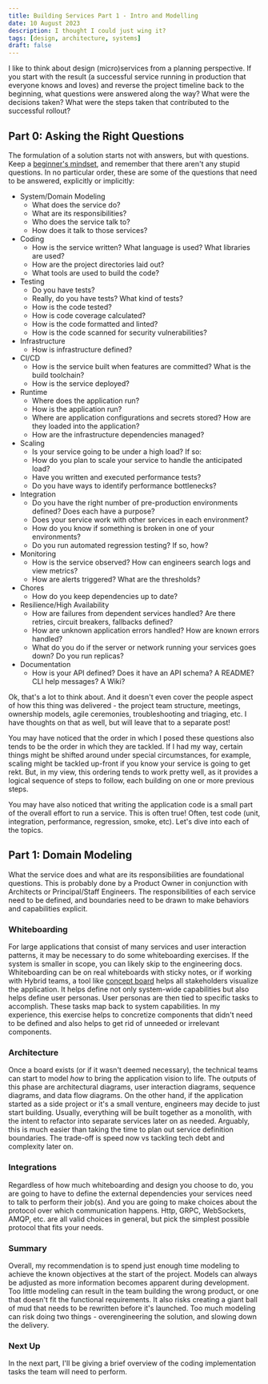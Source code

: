 ```yaml
---
title: Building Services Part 1 - Intro and Modelling
date: 10 August 2023
description: I thought I could just wing it?
tags: [design, architecture, systems]
draft: false
---
```


I like to think about design (micro)services from a planning perspective. 
If you start with the result (a successful service running in production that everyone
knows and loves) and reverse the project timeline back to the beginning, what 
questions were answered along the way? What were the decisions taken? What were the steps 
taken that contributed to the successful rollout? 


## Part 0: Asking the Right Questions

The formulation of a solution starts not with answers, but with questions. Keep a [beginner's mindset](https://en.wikipedia.org/wiki/Shoshin), and remember
that there aren't any stupid questions. In no particular order, these are some of the questions that need to be answered, explicitly or implicitly:

* System/Domain Modeling    
    * What does the service do?
    * What are its responsibilities?
    * Who does the service talk to?
    * How does it talk to those services?
* Coding
    * How is the service written? What language is used? What libraries are used?
    * How are the project directories laid out?
    * What tools are used to build the code?
* Testing
    * Do you have tests?
    * Really, do you have tests? What kind of tests?
    * How is the code tested?
    * How is code coverage calculated?
    * How is the code formatted and linted?
    * How is the code scanned for security vulnerabilities?
* Infrastructure
    * How is infrastructure defined?
* CI/CD
    * How is the service built when features are committed? What is the build toolchain?
    * How is the service deployed?
* Runtime
    * Where does the application run? 
    * How is the application run?
    * Where are application configurations and secrets stored? How are they loaded into the application?
    * How are the infrastructure dependencies managed? 
* Scaling
    * Is your service going to be under a high load? If so:
    * How do you plan to scale your service to handle the anticipated load?
    * Have you written and executed performance tests?
    * Do you have ways to identify performance bottlenecks?
* Integration
    * Do you have the right number of pre-production environments defined? Does each have a purpose?
    * Does your service work with other services in each environment?
    * How do you know if something is broken in one of your environments? 
    * Do you run automated regression testing? If so, how?
* Monitoring
    * How is the service observed? How can engineers search logs and view metrics?
    * How are alerts triggered? What are the thresholds?
* Chores
    * How do you keep dependencies up to date?
* Resilience/High Availability
    * How are failures from dependent services handled? Are there retries, circuit breakers, fallbacks defined?
    * How are unknown application errors handled? How are known errors handled?   
    * What do you do if the server or network running your services goes down? Do you run replicas? 
* Documentation
    * How is your API defined? Does it have an API schema? A README? CLI help messages? A Wiki?

Ok, that's a lot to think about. And it doesn't even cover the people aspect of how this thing was delivered - 
the project team structure, meetings, ownership models, agile ceremonies, troubleshooting and triaging, etc. I have thoughts on that as well, 
but will leave that to a separate post!

You may have noticed that the order in which I posed these questions also tends to be the order in 
which they are tackled. If I had my way, certain things might be shifted around under special circumstances, for example,
scaling might be tackled up-front if you know your service is going to get rekt. But, in my view, this ordering tends to work
pretty well, as it provides a logical sequence of steps to follow, each building on one or more previous steps.

You may have also noticed that writing the application code is a small part of the overall effort to run a service. 
This is often true! Often, test code (unit, integration, performance, regression, smoke, etc).
Let's dive into each of the topics.

## Part 1: Domain Modeling

What the service does and what are its responsibilities are foundational questions. This is probably done by a Product Owner 
in conjunction with Architects or Principal/Staff Engineers. The responsibilities of each service need to be defined, 
and boundaries need to be drawn to make behaviors and capabilities explicit. 

### Whiteboarding

For large applications that consist of many services and user interaction patterns, it may be necessary to do some whiteboarding exercises.
If the system is smaller in scope, you can likely skip to the engineering docs.
Whiteboarding can be on real whiteboards with sticky notes, or if working with Hybrid teams, a tool like
[concept board](https://conceptboard.com/) helps all stakeholders visualize the application.
It helps define not only system-wide capabilities but also helps define user personas. User personas are then tied to specific
tasks to accomplish. These tasks map back to system capabilities. In my experience, this exercise helps to concretize components
that didn't need to be defined and also helps to get rid of unneeded or irrelevant components.

### Architecture

Once a board exists (or if it wasn't deemed necessary), the technical teams can start to model *how* to bring the application vision to life. 
The outputs of this phase are architectural diagrams, user interaction diagrams, sequence diagrams, 
and data flow diagrams. On the other hand, if the application started as a side project or it's a small venture, engineers 
may decide to just start building. Usually, everything will be built together as a monolith, with the intent to refactor 
into separate services later on as needed. Arguably, this is much easier than taking the time to plan out service 
definition boundaries. The trade-off is speed now vs tackling tech debt and complexity later on.

### Integrations

Regardless of how much whiteboarding and design you choose to do, you are going to have to define 
the external dependencies your services need to talk to perform their job(s). 
And you are going to make choices about the protocol over which communication happens. Http, GRPC, WebSockets, AMQP,
etc. are all valid choices in general, but pick the simplest possible protocol that fits your needs.

### Summary

Overall, my recommendation is to spend just enough time modeling to achieve the known objectives at the start of the project.
Models can always be adjusted as more information becomes apparent during development. Too little modeling can result in 
the team building the wrong product, or one that doesn't fit the functional requirements. It also risks creating 
a giant ball of mud that needs to be rewritten before it's launched. Too much modeling can risk
doing two things - overengineering the solution, and slowing down the delivery.

### Next Up

In the next part, I'll be giving a brief overview of the coding implementation tasks the team will need to perform.


